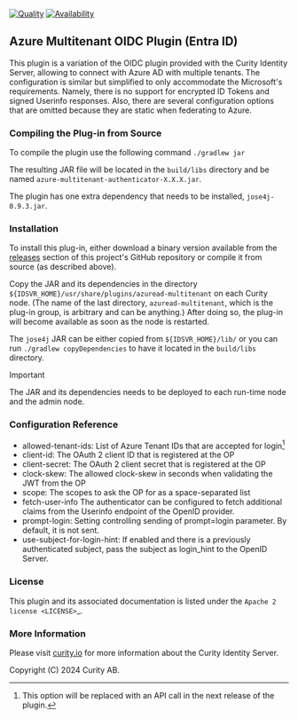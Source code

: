 [![Quality](https://img.shields.io/badge/quality-test-yellow)](https://curity.io/resources/code-examples/status/)
[![Availability](https://img.shields.io/badge/availability-source-blue)](https://curity.io/resources/code-examples/status/)

## Azure Multitenant OIDC Plugin (Entra ID)

This plugin is a variation of the OIDC plugin provided with the Curity Identity Server, allowing to connect with Azure AD with multiple tenants. 
The configuration is similar but simplified to only accommodate the Microsoft's requirements. 
Namely, there is no support for encrypted ID Tokens and signed Userinfo responses. 
Also, there are several configuration options that are omitted because they are static when federating to Azure.


### Compiling the Plug-in from Source

To compile the plugin use the following command `./gradlew jar`

The resulting JAR file will be located in the ``build/libs`` directory and be named ``azure-multitenant-authenticator-X.X.X.jar``.

The plugin has one extra dependency that needs to be installed, `jose4j-0.9.3.jar`.  

### Installation

To install this plug-in, either download a binary version available from the [releases](https://github.com/curityio/azuread-multitenant-authenticator/releases) section of this project's GitHub repository or compile it from source (as described above).

Copy the JAR and its dependencies in the directory ``${IDSVR_HOME}/usr/share/plugins/azuread-multitenant`` on each Curity node. (The name of the last directory, ``azuread-multitenant``, which is the plug-in group, is arbitrary and can be anything.) After doing so, the plug-in will become available as soon as the node is restarted.

The `jose4j` JAR can be either copied from  ``${IDSVR_HOME}/lib/`` or you can run `./gradlew copyDependencies` to have it located in the ``build/libs`` directory.


> [!IMPORTANT]
> The JAR and its dependencies needs to be deployed to each run-time node and the admin node.

### Configuration Reference

- allowed-tenant-ids: List of Azure Tenant IDs that are accepted for login[^1] 
- client-id: The OAuth 2 client ID that is registered at the OP
- client-secret: The OAuth 2 client secret that is registered at the OP
- clock-skew: The allowed clock-skew in seconds when validating the JWT from the OP
- scope: The scopes to ask the OP for as a space-separated list
- fetch-user-info The authenticator can be configured to fetch additional claims from the Userinfo endpoint of the OpenID provider.
- prompt-login: Setting controlling sending of prompt=login parameter. By default, it is not sent.
- use-subject-for-login-hint: If enabled and there is a previously authenticated subject, pass the subject as login_hint to the OpenID Server.

[^1]: This option will be replaced with an API call in the next release of the plugin.

### License

This plugin and its associated documentation is listed under the `Apache 2 license <LICENSE>`_.

### More Information

Please visit [curity.io](https://curity.io/) for more information about the Curity Identity Server.

Copyright (C) 2024 Curity AB.
